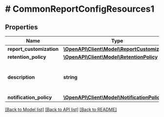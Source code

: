 # # CommonReportConfigResources1

## Properties

Name | Type | Description | Notes
------------ | ------------- | ------------- | -------------
**report_customization** | [**\OpenAPI\Client\Model\ReportCustomization**](ReportCustomization.md) |  | [optional]
**retention_policy** | [**\OpenAPI\Client\Model\RetentionPolicy**](RetentionPolicy.md) |  | [optional]
**description** | **string** | Description of the common report config. | [optional]
**notification_policy** | [**\OpenAPI\Client\Model\NotificationPolicy**](NotificationPolicy.md) |  | [optional]

[[Back to Model list]](../../README.md#models) [[Back to API list]](../../README.md#endpoints) [[Back to README]](../../README.md)
